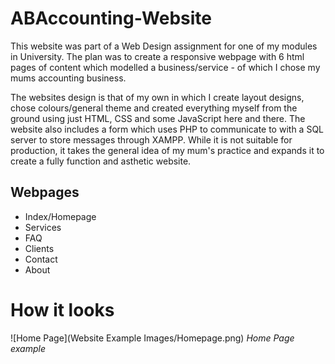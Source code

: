 # ABAccounting-Website

This website was part of a Web Design assignment for one of my modules in University. The plan was to create a responsive webpage with 6 html pages of content which modelled a business/service - of which I chose my mums accounting business.

The websites design is that of my own in which I create layout designs, chose colours/general theme and created everything myself from the ground using just HTML, CSS and some JavaScript here and there. The website also includes a form which uses PHP to communicate to with a SQL server to store messages through XAMPP. While it is not suitable for production, it takes the general idea of my mum's practice and expands it to create a fully function and asthetic website.

## Webpages 

- Index/Homepage
- Services
- FAQ
- Clients
- Contact
- About

# How it looks

![Home Page](Website Example Images/Homepage.png)
*Home Page example*

  
